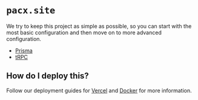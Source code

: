 # `pacx.site`

We try to keep this project as simple as possible, so you can start with the most basic configuration and then move on to more advanced configuration.

- [Prisma](https://prisma.io)
- [tRPC](https://trpc.io)


## How do I deploy this?

Follow our deployment guides for [Vercel](https://beta.create.t3.gg/en/deployment/vercel) and [Docker](https://beta.create.t3.gg/en/deployment/docker) for more information.
